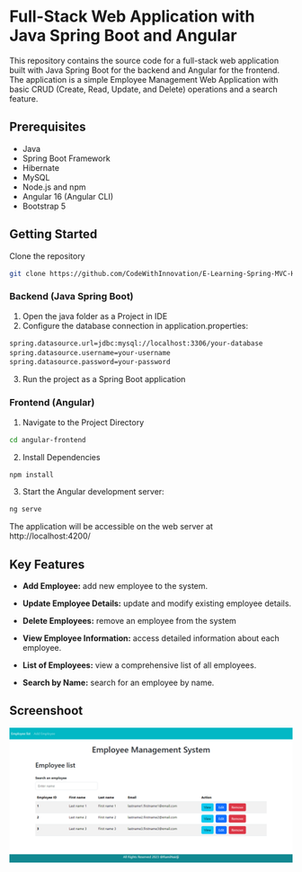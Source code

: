 # Full-Stack Web Application with Java Spring Boot and Angular
This repository contains the source code for a full-stack web application built with Java Spring Boot for the backend and Angular for the frontend. The application is a simple Employee Management Web Application with basic CRUD (Create, Read, Update, and Delete) operations and a search feature.

## Prerequisites
- Java
- Spring Boot Framework 
- Hibernate 
- MySQL
- Node.js and npm
- Angular 16 (Angular CLI)
- Bootstrap 5

## Getting Started

Clone the repository 
```bash
git clone https://github.com/CodeWithInnovation/E-Learning-Spring-MVC-Hibernate
```
### Backend (Java Spring Boot)  
1. Open the java folder as a Project in IDE
2. Configure the database connection in application.properties:
```bash
spring.datasource.url=jdbc:mysql://localhost:3306/your-database
spring.datasource.username=your-username
spring.datasource.password=your-password
```
3. Run the project as a Spring Boot application

### Frontend (Angular) 
1. Navigate to the Project Directory
```bash
cd angular-frontend 
```
2. Install Dependencies
```bash
npm install 
```
3. Start the Angular development server:
```bash
ng serve 
```
The application will be accessible on the web server at http://localhost:4200/

## Key Features

- **Add Employee:** add new employee to the system.

- **Update Employee Details:** update and modify existing employee details.

- **Delete Employees:** remove an employee from the system 

- **View Employee Information:** access detailed information about each employee.

- **List of Employees:** view a comprehensive list of all employees.

- **Search by Name:** search for an employee by name.


## Screenshoot

![App Screenshot](angular-frontend/screenshots/employee-list.png)
